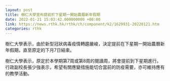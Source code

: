 ```yaml
---
layout: post
title: 樹仁大學宣布提前於下星期一開始農曆新年假期
date: 2022-01-21 15:03:42.000000000 +08:00
link: https://news.rthk.hk/rthk/ch/component/k2/1629931-20220121.htm
categories: rthk
---
```


樹仁大學表示，由於新型冠狀病毒疫情轉趨嚴峻，決定提前在下星期一開始農曆新年假期，直至原定的下月7日結束。
 
樹仁大學表示，原定於本學期第7周或第8周的閱讀周，將會提前到下星期進行。行政副校長張少強表示，希望有關應變措施能切合當前的防疫需要，亦可維持應有的教學活動。
